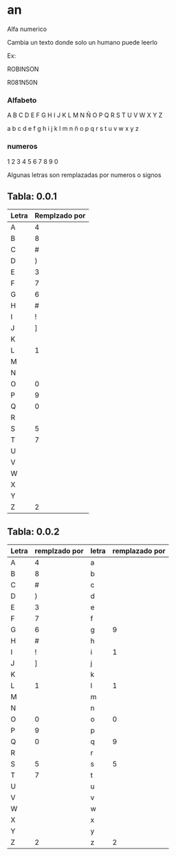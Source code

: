 # an

Alfa numerico

Cambia un texto donde solo un humano puede leerlo

Ex: 

ROBINSON

R081N50N



### Alfabeto

A B C D E F G H I J K L M N Ñ O P Q R S T U V W X Y Z 

a b c d e f g h i j k l m n ñ o p q r s t u v w x y z 

### numeros

1 2 3 4 5 6 7 8 9 0    

Algunas letras son remplazadas por numeros o signos

Tabla: 0.0.1
---
|Letra | Remplzado por   |
|-------|---------------|
|A      | 4 |
|B      | 8|
|C      | #|
|D      | )|
|E      | 3|
|F      | 7|
|G      | 6|
|H      | #|
|I      | ! 
|J      | ]|
|K      |  |
|L      | 1|
|M      | | 
|N      | | 
|O      | 0|
|P      | 9|
|Q      | 0|
|R      | | 
|S      | 5|
|T      | 7|
|U      | | 
|V      | | 
|W      | | 
|X      | | 
|Y      | | 
|Z      | 2|


Tabla: 0.0.2
---
|Letra | remplzado por   |letra | remplazado por   |
|-------|---------------|-------|---------------|
|A      | 4 | a | | 
|B      | 8|b | |
|C      | #| c | |
|D      | )| d | |
|E      | 3| e | |
|F      | 7| f | |
|G      | 6| g | 9 |
|H      | #| h | |
|I      | ! | i | 1 |
|J      | ]| j | |
|K      | | k | |
|L      | 1 | l | 1 |
|M      | | m | |
|N      | | n | |
|O      | 0 | o  | 0 |
|P      | 9| p | |
|Q      | 0 | q  | 9 |
|R      | | r | |
|S      | 5 | s  | 5 |
|T      | 7 | t | |
|U      | | u | |
|V      | | v | |
|W      | | w | |
|X      | | x | |
|Y      | | y | |
|Z      | 2 | z | 2 |



